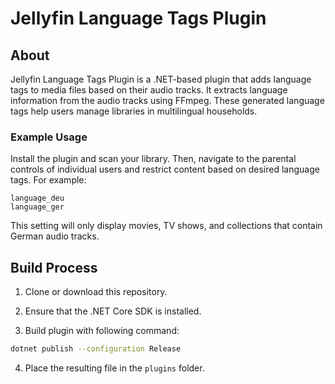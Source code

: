 # Jellyfin Language Tags Plugin

## About
Jellyfin Language Tags Plugin is a .NET-based plugin that adds language tags to media files based on their audio tracks. It extracts language information from the audio tracks using FFmpeg. These generated language tags help users manage libraries in multilingual households.

### Example Usage
Install the plugin and scan your library. Then, navigate to the parental controls of individual users and restrict content based on desired language tags. For example:
```
language_deu
language_ger
```
This setting will only display movies, TV shows, and collections that contain German audio tracks.

## Build Process

1. Clone or download this repository.

2. Ensure that the .NET Core SDK is installed.

3. Build plugin with following command:

```sh
dotnet publish --configuration Release
```

4. Place the resulting file in the `plugins` folder.
